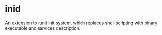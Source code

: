# inid
An extension to runit init system, which replaces shell scripting with binary executable and services description.
